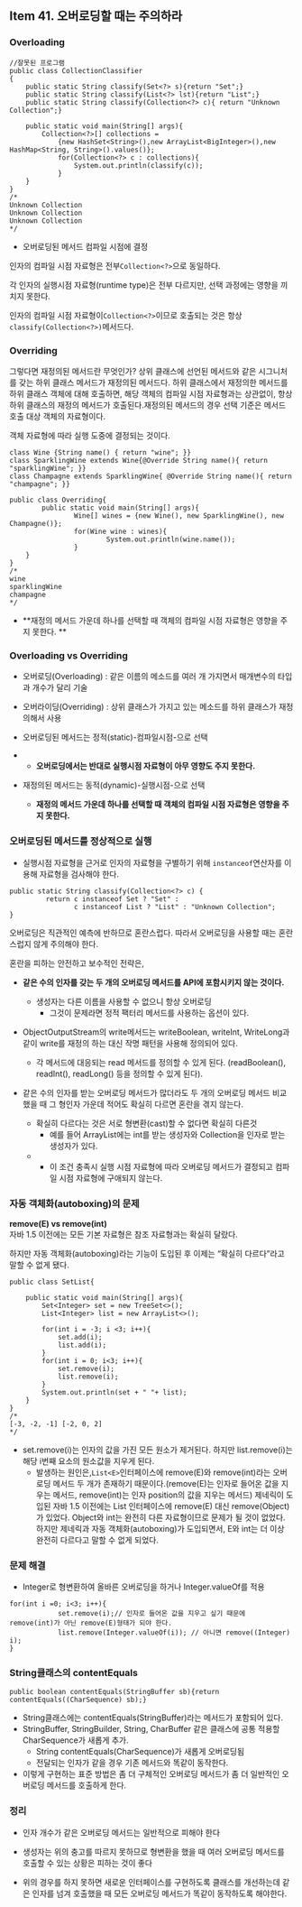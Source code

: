 ## Item 41. 오버로딩할 때는 주의하라

### Overloading

```
//잘못된 프로그램
public class CollectionClassifier
{
    public static String classify(Set<?> s){return "Set";}
    public static String classify(List<?> lst){return "List";}
    public static String classify(Collection<?> c){ return "Unknown Collection";}

    public static void main(String[] args){
        Collection<?>[] collections = 
            {new HashSet<String>(),new ArrayList<BigInteger>(),new HashMap<String, String>().values()};
            for(Collection<?> c : collections){
                System.out.println(classify(c));
            }
    }
}
/*
Unknown Collection
Unknown Collection
Unknown Collection
*/
```

* 오버로딩된 메서드 컴파일 시점에 결정

인자의 컴파일 시점 자료형은 전부`Collection<?>`으로 동일하다.

각 인자의 실행시점 자료형\(runtime type\)은 전부 다르지만, 선택 과정에는 영향을 끼치지 못한다.

인자의 컴파일 시점 자료형이`Collection<?>`이므로 호출되는 것은 항상`classify(Collection<?>)`메서드다.

### Overriding

그렇다면 재정의된 메서드란 무엇인가? 상위 클래스에 선언된 메서드와 같은 시그니처를 갖는 하위 클래스 메서드가 재정의된 메서드다. 하위 클래스에서 재정의한 메서드를 하위 클래스 객체에 대해 호출하면, 해당 객체의 컴파일 시점 자료형과는 상관없이, 항상 하위 클래스의 재정의 메서드가 호출된다.재정의된 메서드의 경우 선택 기준은 메서드 호출 대상 객체의 자료형이다.

객체 자료형에 따라 실행 도중에 결정되는 것이다.

```
class Wine {String name() { return "wine"; }}
class SparklingWine extends Wine{@Override String name(){ return "sparklingWine"; }}
class Champagne extends SparklingWine{ @Override String name(){ return "champagne"; }}

public class Overriding{
        public static void main(String[] args){
                Wine[] wines = {new Wine(), new SparklingWine(), new Champagne()};
                for(Wine wine : wines){
                        System.out.println(wine.name());
                }
    }
}
/*
wine
sparklingWine
champagne
*/
```

* **재정의 메서드 가운데 하나를 선택할 때 객체의 컴파일 시점 자료형은 영향을 주지 못한다. **

### Overloading vs Overriding

* 오버로딩\(Overloading\) : 같은 이름의 메소드를 여러 개 가지면서 매개변수의 타입과 개수가 달리 기술

* 오버라이딩\(Overriding\) : 상위 클래스가 가지고 있는 메소드를 하위 클래스가 재정의해서 사용



* 오버로딩된 메서드는 정적\(static\)-컴파일시점-으로 선택

* * **오버로딩에서는 반대로 실행시점 자료형이 아무 영향도 주지 못한다.**
* 재정의된 메서드는 동적\(dynamic\)-실행시점-으로 선택
  * **재정의 메서드 가운데 하나를 선택할 때 객체의 컴파일 시점 자료형은 영향을 주지 못한다.**



### 오버로딩된 메서드를 정상적으로 실행

* 실행시점 자료형을 근거로 인자의 자료형을 구별하기 위해 `instanceof`연산자를 이용해 자료형을 검사해야 한다.

```
public static String classify(Collection<?> c) {
         return c instanceof Set ? "Set" :
                c instanceof List ? "List" : "Unknown Collection";
}
```

오버로딩은 직관적인 예측에 반하므로 혼란스럽다. 따라서 오버로딩을 사용할 때는 혼란스럽지 않게 주의해야 한다.

혼란을 피하는 안전하고 보수적인 전략은,

* **같은 수의 인자를 갖는 두 개의 오버로딩 메서드를 API에 포함시키지 않는 것이다.**

  * 생성자는 다른 이름을 사용할 수 없으니 항상 오버로딩
    * 그것이 문제라면 정적 팩터리 메서드를 사용하는 옵션이 있다.

* ObjectOutputStream의 write메서드는 writeBoolean, writeInt, WriteLong과 같이 write를 재정의 하는 대신 작명 패턴을 사용해 정의되어 있다.

  * 각 메서드에 대응되는 read 메서드를 정의할 수 있게 된다. \(readBoolean\(\), readInt\(\), readLong\(\) 등을 정의할 수 있게 된다\).

* 같은 수의 인자를 받는 오버로딩 메서드가 많더라도 두 개의 오버로딩 메서드 비교했을 때 그 형인자 가운데 적어도 확실히 다르면 혼란을 겪지 않는다.

  * 확실히 다르다는 것은 서로 형변환\(cast\)할 수 없다면 확실히 다른것
    * 예를 들어 ArrayList에는 int를 받는 생성자와 Collection을 인자로 받는 생성자가 있다.
  * * 이 조건 충족시 실행 시점 자료형에 따라 오버로딩 메서드가 결정되고 컴파일 시점 자료형에 구애되지 않는다.

### 자동 객체화\(autoboxing\)의 문제

**remove\(E\) vs remove\(int\)**  
자바 1.5 이전에는 모든 기본 자료형은 참조 자료형과는 확실히 달랐다.

하지만 자동 객체화\(autoboxing\)라는 기능이 도입된 후 이제는 “확실히 다르다”라고 말할 수 없게 됐다.

```
public class SetList{

    public static void main(String[] args){
        Set<Integer> set = new TreeSet<>();
        List<Integer> list = new ArrayList<>();

        for(int i = -3; i <3; i++){
            set.add(i);
            list.add(i);
        }    
        for(int i = 0; i<3; i++){
            set.remove(i);
            list.remove(i);
        }
        System.out.println(set + " "+ list);
    }
}
/*
[-3, -2, -1] [-2, 0, 2] 
*/
```

* set.remove\(i\)는 인자의 값을 가진 모든 원소가 제거된다. 하지만 list.remove\(i\)는 해당 i번째 요소의 원소값을 지우게 된다.
  * 발생하는 원인은,`List<E>`인터페이스에 remove\(E\)와 remove\(int\)라는 오버로딩 메서드 두 개가 존재하기 때문이다.\(remove\(E\)는 인자로 들어온 값을 지우는 메서드, remove\(int\)는 인자 position의 값을 지우는 메서드\) 제네릭이 도입된 자바 1.5 이전에는 List 인터페이스에 remove\(E\) 대신 remove\(Object\)가 있었다. Object와 int는 완전히 다른 자료형이므로 문제가 될 것이 없었다. 하지만 제네릭과 자동 객체화\(autoboxing\)가 도입되면서, E와 int는 더 이상 완전히 다르다고 말할 수 없게 되었다.

### 문제 해결

* Integer로 형변환하여 올바른 오버로딩을 하거나 Integer.valueOf를 적용

```
for(int i =0; i<3; i++){
            set.remove(i);// 인자로 들어온 값을 지우고 싶기 때문에 remove(int)가 아닌 remove(E)형태가 되야 한다.            
            list.remove(Integer.valueOf(i)); // 아니면 remove((Integer) i);
}
```

### String클래스의 contentEquals

```
public boolean contentEquals(StringBuffer sb){return contentEquals((CharSequence) sb);}
```

* String클래스에는 contentEquals\(StringBuffer\)라는 메서드가 포함되어 있다.
* StringBuffer, StringBuilder, String, CharBuffer 같은 클래스에 공통 적용할 CharSequence가 새롭게 추가.
  * String contentEquals\(CharSequence\)가 새롭게 오버로딩됨
  * 전달되는 인자가 같을 경우 기존 메서드와 똑같이 동작한다.
* 이렇게 구현하는 표준 방법은 좀 더 구체적인 오버로딩 메서드가 좀 더 일반적인 오버로딩 메서드를 호출하게 한다.

### 정리

* 인자 개수가 같은 오버로딩 메서드는 일반적으로 피해야 한다

* 생성자는 위의 충고를 따르지 못하므로 형변환을 했을 때 여러 오버로딩 메서드를 호출할 수 있는 상황은 피하는 것이 좋다

* 위의 경우를 하지 못하면 새로운 인터페이스를 구현하도록 클래스를 개선하는데 같은 인자를 넘겨 호출했을 때 모든 오버로딩 메서드가 똑같이 동작하도록 해야한다.



